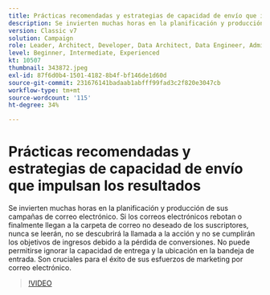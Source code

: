 ```yaml
---
title: Prácticas recomendadas y estrategias de capacidad de envío que impulsan los resultados
description: Se invierten muchas horas en la planificación y producción de sus campañas de correo electrónico. Si los correos electrónicos rebotan o finalmente llegan a la carpeta de correo no deseado de los suscriptores,... (las descripciones deben tener entre 60 y 160 caracteres)
version: Classic v7
solution: Campaign
role: Leader, Architect, Developer, Data Architect, Data Engineer, Admin, User
level: Beginner, Intermediate, Experienced
kt: 10507
thumbnail: 343872.jpeg
exl-id: 87f6d0b4-1501-4182-8b4f-bf146de1d60d
source-git-commit: 231676141badaab1abfff99fad3c2f820e3047cb
workflow-type: tm+mt
source-wordcount: '115'
ht-degree: 34%

---
```


# Prácticas recomendadas y estrategias de capacidad de envío que impulsan los resultados

Se invierten muchas horas en la planificación y producción de sus campañas de correo electrónico. Si los correos electrónicos rebotan o finalmente llegan a la carpeta de correo no deseado de los suscriptores, nunca se leerán, no se descubrirá la llamada a la acción y no se cumplirán los objetivos de ingresos debido a la pérdida de conversiones. No puede permitirse ignorar la capacidad de entrega y la ubicación en la bandeja de entrada. Son cruciales para el éxito de sus esfuerzos de marketing por correo electrónico.

>[!VIDEO](https://video.tv.adobe.com/v/343872/?quality=12&learn=on)
